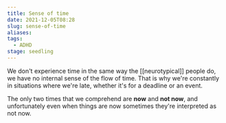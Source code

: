 ```yaml
---
title: Sense of time
date: 2021-12-05T08:28
slug: sense-of-time
aliases: 
tags:
  - ADHD
stage: seedling
---
```


We don't experience time in the same way the [[neurotypical]] people do, we have no internal sense of the flow of time. That is why we're constantly in situations where we're late, whether it's for a deadline or an event. 

The only two times that we comprehend are **now** and **not now**, and unfortunately even when things are now sometimes they're interpreted as not now.
